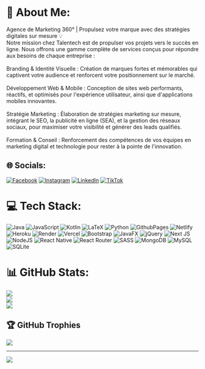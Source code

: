 # 💫 About Me:
Agence de Marketing 360° | Propulsez votre marque avec des stratégies digitales sur mesure 💡<br>Notre mission chez Talentech est de propulser vos projets vers le succès en ligne. Nous offrons une gamme complète de services conçus pour répondre aux besoins de chaque entreprise :<br><br>Branding & Identité Visuelle : Création de marques fortes et mémorables qui captivent votre audience et renforcent votre positionnement sur le marché.<br><br>Développement Web & Mobile : Conception de sites web performants, réactifs, et optimisés pour l'expérience utilisateur, ainsi que d'applications mobiles innovantes.<br><br>Stratégie Marketing : Élaboration de stratégies marketing sur mesure, intégrant le SEO, la publicité en ligne (SEA), et la gestion des réseaux sociaux, pour maximiser votre visibilité et générer des leads qualifiés.<br><br>Formation & Conseil : Renforcement des compétences de vos équipes en marketing digital et technologie pour rester à la pointe de l'innovation.


## 🌐 Socials:
[![Facebook](https://img.shields.io/badge/Facebook-%231877F2.svg?logo=Facebook&logoColor=white)](https://facebook.com/https://www.facebook.com/people/Talentech/100095645259195/) [![Instagram](https://img.shields.io/badge/Instagram-%23E4405F.svg?logo=Instagram&logoColor=white)](https://instagram.com/https://www.instagram.com/talentech_algerie/) [![LinkedIn](https://img.shields.io/badge/LinkedIn-%230077B5.svg?logo=linkedin&logoColor=white)](https://linkedin.com/in/https://www.linkedin.com/company/talentech-alg%C3%A9rie/about/) [![TikTok](https://img.shields.io/badge/TikTok-%23000000.svg?logo=TikTok&logoColor=white)](https://tiktok.com/@https://www.tiktok.com/@talentech_algerie?is_from_webapp=1&sender_device=pc) 

# 💻 Tech Stack:
![Java](https://img.shields.io/badge/java-%23ED8B00.svg?style=for-the-badge&logo=openjdk&logoColor=white) ![JavaScript](https://img.shields.io/badge/javascript-%23323330.svg?style=for-the-badge&logo=javascript&logoColor=%23F7DF1E) ![Kotlin](https://img.shields.io/badge/kotlin-%237F52FF.svg?style=for-the-badge&logo=kotlin&logoColor=white) ![LaTeX](https://img.shields.io/badge/latex-%23008080.svg?style=for-the-badge&logo=latex&logoColor=white) ![Python](https://img.shields.io/badge/python-3670A0?style=for-the-badge&logo=python&logoColor=ffdd54) ![GithubPages](https://img.shields.io/badge/github%20pages-121013?style=for-the-badge&logo=github&logoColor=white) ![Netlify](https://img.shields.io/badge/netlify-%23000000.svg?style=for-the-badge&logo=netlify&logoColor=#00C7B7) ![Heroku](https://img.shields.io/badge/heroku-%23430098.svg?style=for-the-badge&logo=heroku&logoColor=white) ![Render](https://img.shields.io/badge/Render-%46E3B7.svg?style=for-the-badge&logo=render&logoColor=white) ![Vercel](https://img.shields.io/badge/vercel-%23000000.svg?style=for-the-badge&logo=vercel&logoColor=white) ![Bootstrap](https://img.shields.io/badge/bootstrap-%238511FA.svg?style=for-the-badge&logo=bootstrap&logoColor=white) ![JavaFX](https://img.shields.io/badge/javafx-%23FF0000.svg?style=for-the-badge&logo=javafx&logoColor=white) ![jQuery](https://img.shields.io/badge/jquery-%230769AD.svg?style=for-the-badge&logo=jquery&logoColor=white) ![Next JS](https://img.shields.io/badge/Next-black?style=for-the-badge&logo=next.js&logoColor=white) ![NodeJS](https://img.shields.io/badge/node.js-6DA55F?style=for-the-badge&logo=node.js&logoColor=white) ![React Native](https://img.shields.io/badge/react_native-%2320232a.svg?style=for-the-badge&logo=react&logoColor=%2361DAFB) ![React Router](https://img.shields.io/badge/React_Router-CA4245?style=for-the-badge&logo=react-router&logoColor=white) ![SASS](https://img.shields.io/badge/SASS-hotpink.svg?style=for-the-badge&logo=SASS&logoColor=white) ![MongoDB](https://img.shields.io/badge/MongoDB-%234ea94b.svg?style=for-the-badge&logo=mongodb&logoColor=white) ![MySQL](https://img.shields.io/badge/mysql-4479A1.svg?style=for-the-badge&logo=mysql&logoColor=white) ![SQLite](https://img.shields.io/badge/sqlite-%2307405e.svg?style=for-the-badge&logo=sqlite&logoColor=white)
# 📊 GitHub Stats:
![](https://github-readme-stats.vercel.app/api?username=TalenTech-Algerie&theme=dark&hide_border=false&include_all_commits=true&count_private=true)<br/>
![](https://github-readme-streak-stats.herokuapp.com/?user=TalenTech-Algerie&theme=dark&hide_border=false)<br/>
![](https://github-readme-stats.vercel.app/api/top-langs/?username=TalenTech-Algerie&theme=dark&hide_border=false&include_all_commits=true&count_private=true&layout=compact)

## 🏆 GitHub Trophies
![](https://github-profile-trophy.vercel.app/?username=TalenTech-Algerie&theme=radical&no-frame=false&no-bg=true&margin-w=4)

---
[![](https://visitcount.itsvg.in/api?id=TalenTech-Algerie&icon=0&color=0)](https://visitcount.itsvg.in)

<!-- Proudly created with GPRM ( https://gprm.itsvg.in ) -->
